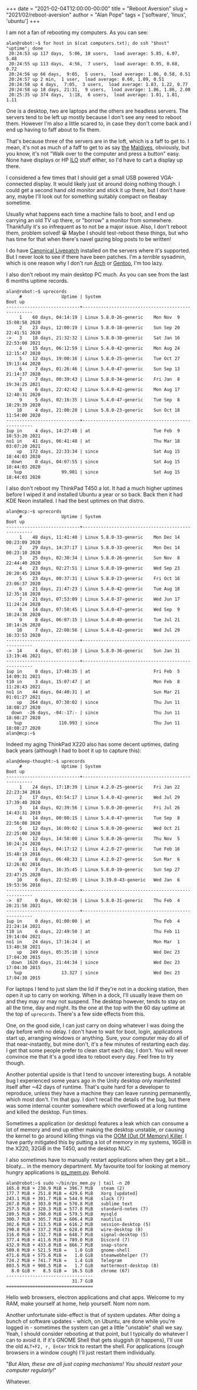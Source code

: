 +++
date = "2021-02-04T12:00:00-00:00"
title = "Reboot Aversion"
slug = "2021/02/reboot-aversion"
author = "Alan Pope"
tags = ['software', 'linux', 'ubuntu']
+++

I am not a fan of rebooting my computers. As you can see:

```
alan@robot:~$ for host in $(cat computers.txt); do ssh "$host" "uptime"; done
 20:24:53 up 117 days,  5:06, 10 users,  load average: 5.85, 6.07, 5.48
 20:24:55 up 113 days,  4:56,  7 users,  load average: 0.95, 0.68, 0.72
 20:24:56 up 66 days,  9:05,  5 users,  load average: 1.06, 0.58, 0.51
 20:24:57 up 2 min,  1 user,  load average: 0.60, 1.09, 0.51
 20:24:58 up 4 days,  7:05,  3 users,  load average: 1.83, 1.22, 0.77
 20:24:58 up 18 days, 21:31,  9 users,  load average: 1.86, 1.86, 2.00
 20:25:35 up 374 days,  1:18,  6 users,  load average: 1.01, 1.01, 1.11
```

One is a desktop, two are laptops and the others are headless servers. The servers tend to be left up mostly because I don't see any need to reboot them. However I'm also a little scared to, in case they don't come back and I end up having to faff about to fix them.

That's because three of the servers are in the loft, which is a faff to get to. I mean, it's not as much of a faff to get to as say [the](/blog/images/2021-02-04/maldives1.jpg) [Maldives](/blog/images/2021-02-04/maldives2.jpg), obviously, but you know, it's not "Walk over to the computer and press a button" easy. None have displays or HP [ILO](https://www.hpe.com/us/en/servers/integrated-lights-out-ilo.html) stuff either, so I'd have to cart a display up there.

I considered a few times that I should get a small USB powered VGA-connected display. It would likely just sit around doing nothing though. I could get a second hand old monitor and stick it up there, but I don't have any, maybe I'll look out for something suitably compact on fleabay sometime. 

Usually what happens each time a machine fails to boot, and I end up carrying an old TV up there, or "borrow" a monitor from somewhere. Thankfully it's so infrequent as to not be a major issue. Also, I don't reboot them, problem solved! 😀 Maybe I should test-reboot these things, but who has time for that when there's navel gazing blog posts to be written! 

I do have [Canonical Livepatch](https://ubuntu.com/security/livepatch) installed on the servers where it's supported. But I never look to see if there have been patches. I'm a *terrible* sysadmin, which is one reason why I don't run [Arch](https://twitter.com/archlinuxmemes/status/1286728740244819968) or [Gentoo](https://web.archive.org/web/20080830031318/http://funroll-loops.info/), I'm too lazy.

I also don't reboot my main desktop PC much. As you can see from the last 6 months uptime records.

```
alan@robot:~$ uprecords 
     #               Uptime | System                                     Boot up
----------------------------+---------------------------------------------------
     1    60 days, 04:14:19 | Linux 5.8.0-26-generic    Mon Nov  9 15:08:58 2020
     2    23 days, 12:00:19 | Linux 5.8.0-18-generic    Sun Sep 20 22:41:51 2020
->   3    18 days, 21:32:32 | Linux 5.8.0-38-generic    Sat Jan 16 22:53:00 2021
     4    15 days, 06:12:59 | Linux 5.4.0-42-generic    Mon Aug 24 12:15:47 2020
     5    12 days, 19:00:16 | Linux 5.8.0-25-generic    Tue Oct 27 19:13:44 2020
     6     7 days, 01:26:46 | Linux 5.4.0-47-generic    Sun Sep 13 21:14:37 2020
     7     7 days, 00:39:43 | Linux 5.8.0-34-generic    Fri Jan  8 19:34:25 2021
     8     6 days, 22:42:42 | Linux 5.4.0-42-generic    Mon Aug 17 12:40:31 2020
     9     5 days, 02:16:35 | Linux 5.4.0-47-generic    Tue Sep  8 18:29:39 2020
    10     4 days, 21:00:20 | Linux 5.8.0-23-generic    Sun Oct 18 11:54:00 2020
----------------------------+---------------------------------------------------
1up in     4 days, 14:27:48 | at                        Tue Feb  9 10:53:20 2021
no1 in    41 days, 06:41:48 | at                        Thu Mar 18 03:07:20 2021
    up   172 days, 22:33:34 | since                     Sat Aug 15 18:44:03 2020
  down     0 days, 04:07:55 | since                     Sat Aug 15 18:44:03 2020
   %up               99.901 | since                     Sat Aug 15 18:44:03 2020
```

I also don't reboot my ThinkPad T450 a lot. It had a much higher uptimes before I wiped it and installed Ubuntu a year or so back. Back then it had KDE Neon installed. I had the best uptimes on that distro.

```
alan@mcp:~$ uprecords
     #               Uptime | System                                     Boot up
----------------------------+---------------------------------------------------
     1    48 days, 11:41:40 | Linux 5.8.0-33-generic    Mon Dec 14 00:23:09 2020
     2    29 days, 14:37:17 | Linux 5.8.0-33-generic    Mon Dec 14 00:23:10 2020
     3    25 days, 02:30:34 | Linux 5.8.0-26-generic    Sun Nov  8 22:44:40 2020
     4    23 days, 02:27:51 | Linux 5.8.0-19-generic    Wed Sep 23 20:20:45 2020
     5    23 days, 00:37:31 | Linux 5.8.0-23-generic    Fri Oct 16 23:06:37 2020
     6    21 days, 21:47:23 | Linux 5.4.0-42-generic    Tue Aug 18 12:35:18 2020
     7    21 days, 07:53:09 | Linux 5.4.0-37-generic    Wed Jun 17 11:24:24 2020
     8    14 days, 07:50:45 | Linux 5.4.0-47-generic    Wed Sep  9 10:24:38 2020
     9     8 days, 06:07:15 | Linux 5.4.0-40-generic    Tue Jul 21 10:14:26 2020
    10     7 days, 22:08:56 | Linux 5.4.0-42-generic    Wed Jul 29 16:33:53 2020
----------------------------+---------------------------------------------------
->  14     4 days, 07:01:10 | Linux 5.8.0-36-generic    Sun Jan 31 13:19:46 2021
----------------------------+---------------------------------------------------
1up in     0 days, 17:48:35 | at                        Fri Feb  5 14:09:31 2021
t10 in     3 days, 15:07:47 | at                        Mon Feb  8 11:28:43 2021
no1 in    44 days, 04:40:31 | at                        Sun Mar 21 01:01:27 2021
    up   264 days, 07:30:02 | since                     Thu Jun 11 18:08:27 2020
  down  -26 days, -04:-17:- | since                     Thu Jun 11 18:08:27 2020
   %up              110.993 | since                     Thu Jun 11 18:08:27 2020
alan@mcp:~$ 

```

Indeed my aging ThinkPad X220 also has some decent uptimes, dating back years (although I had to boot it up to capture this):

```
alan@deep-thought:~$ uprecords
     #               Uptime | System                                     Boot up
----------------------------+---------------------------------------------------
     1    24 days, 17:18:39 | Linux 4.2.0-25-generic    Fri Jan 22 22:23:34 2016
     2    17 days, 03:54:17 | Linux 5.4.0-42-generic    Wed Jul 29 17:39:40 2020
     3    14 days, 02:39:56 | Linux 5.0.0-20-generic    Fri Jul 26 14:43:31 2019
     4    14 days, 00:08:15 | Linux 5.4.0-47-generic    Tue Sep  8 22:56:08 2020
     5    12 days, 16:09:02 | Linux 5.8.0-20-generic    Wed Oct 21 22:25:00 2020
     6    12 days, 14:58:00 | Linux 5.8.0-26-generic    Thu Nov  5 10:24:24 2020
     7    11 days, 04:17:12 | Linux 4.2.0-27-generic    Tue Feb 16 15:48:19 2016
     8     8 days, 06:48:33 | Linux 4.2.0-27-generic    Sun Mar  6 12:26:02 2016
     9     7 days, 16:35:45 | Linux 5.8.0-19-generic    Sun Sep 27 23:47:25 2020
    10     6 days, 22:52:05 | Linux 3.19.0-43-generic   Wed Jan  6 19:53:56 2016
----------------------------+---------------------------------------------------
->  87     0 days, 00:02:16 | Linux 5.8.0-31-generic    Thu Feb  4 20:21:58 2021
----------------------------+---------------------------------------------------
1up in     0 days, 01:00:00 | at                        Thu Feb  4 21:24:14 2021
t10 in     6 days, 22:49:50 | at                        Thu Feb 11 19:14:04 2021
no1 in    24 days, 17:16:24 | at                        Mon Mar  1 13:40:38 2021
    up   249 days, 05:35:10 | since                     Wed Dec 23 17:04:30 2015
  down  1620 days, 21:44:34 | since                     Wed Dec 23 17:04:30 2015
   %up               13.327 | since                     Wed Dec 23 17:04:30 2015

```

For laptops I tend to just slam the lid if they're not in a docking station, then open it up to carry on working. When in a dock, I'll usually leave them on and they may or may not suspend. The desktop however, tends to stay on all the time, day and night. Its the one at the top with the 60 day uptime at the top of `uprecords`. There's a few side effects from this. 

One, on the good side, I can just carry on doing whatever I was doing the day before with no delay. I don't have to wait for boot, login, applications start up, arranging windows or anything. Sure, your computer may do all of that near-instantly, but mine don't, it's a few minutes of restarting each day. I get that some people prefer to clean start each day, I don't. You will never convince me that it's a good idea to reboot every day. Feel free to try though.

Another potential upside is that I tend to uncover interesting bugs. A notable bug I experienced some years ago in the Unity desktop only manifested itself after ~42 days of runtime. That's quite hard for a developer to reproduce, unless they have a machine they can leave running permanently, which most don't. I'm that guy. I don't recall the details of the bug, but there was some internal counter somewhere which overflowed at a long runtime and killed the desktop. Fun times. 

Sometimes a application (or desktop) features a leak which can consume a lot of memory and end up either making the desktop unstable, or causing the kernel to go around killing things via the [OOM (Out Of Memory) Killer](https://www.kernel.org/doc/gorman/html/understand/understand016.html). I have partly mitigated this by putting a lot of memory in my systems, 16GiB in the X220, 32GiB in the T450, and the desktop NUC. 

I also sometimes have to manually restart applications when they get a bit... bloaty... in the memory department. My favourite tool for looking at memory hungry applications is [ps_mem.py](https://github.com/pixelb/ps_mem). Behold.

```
alan@robot:~$ sudo ~/bin/ps_mem.py | tail -n 20
165.8 MiB + 230.9 MiB = 396.7 MiB	steam (2)
177.7 MiB + 251.8 MiB = 429.6 MiB	Xorg [updated]
243.1 MiB + 301.7 MiB = 544.9 MiB	slack (7)
267.8 MiB + 303.0 MiB = 570.8 MiB	sublime_text
257.5 MiB + 320.3 MiB = 577.8 MiB	standard-notes (7)
289.5 MiB + 290.0 MiB = 579.5 MiB	mysqld
300.7 MiB + 305.7 MiB = 606.4 MiB	nautilus
302.6 MiB + 313.5 MiB = 616.2 MiB	session-desktop (5)
290.8 MiB + 337.2 MiB = 628.0 MiB	wire-desktop (8)
316.0 MiB + 332.7 MiB = 648.7 MiB	signal-desktop (5)
377.4 MiB + 411.6 MiB = 789.0 MiB	Discord (7)
432.9 MiB + 433.8 MiB = 866.7 MiB	snap-store
509.8 MiB + 521.5 MiB =   1.0 GiB	gnome-shell
471.6 MiB + 575.6 MiB =   1.0 GiB	steamwebhelper (7)
724.2 MiB + 741.7 MiB =   1.4 GiB	Telegram
803.5 MiB + 908.5 MiB =   1.7 GiB	mattermost-desktop (8)
  8.0 GiB +   8.5 GiB =  16.5 GiB	chrome (67)
---------------------------------
                         31.7 GiB
=================================

```

Hello web browsers, electron applications and chat apps. Welcome to my RAM, make yourself at home, help yourself. Nom nom nom.

Another unfortunate side-effect is that of system updates. After doing a bunch of software updates - which, on Ubuntu, are done while you're logged in - sometimes the system can get a little "unstable" shall we say. Yeah, I should consider rebooting at that point, but I typically do whatever I can to avoid it. If it's GNOME Shell that gets sluggish (it happens), I'll use the old `ALT+F2, r, Enter` trick to restart the shell. For applications (*cough* browsers in a window *cough*) I'll just restart them individually.

"*But Alan, these are all just coping mechanisms! You should restart your computer regularly!*"

Whatever.
